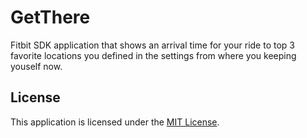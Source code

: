 # GetThere

Fitbit SDK application that shows an arrival time for your ride to top  3 favorite locations you defined in the settings from where you keeping youself now.

## License

This application is licensed under the [MIT License](./LICENSE).